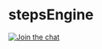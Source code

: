 # stepsEngine
[![Join the chat](https://badges.gitter.im/imnbwd/WpfWindowToolkit.svg)](https://gitter.im/stepsEngine/Lobby?utm_source=share-link&utm_medium=link&utm_campaign=share-link)
